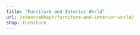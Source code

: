 ```yaml
---
title: "Furniture and Interior World"
url: /steornabhagh/furniture-and-interior-world/
shop: furniture
---
```

